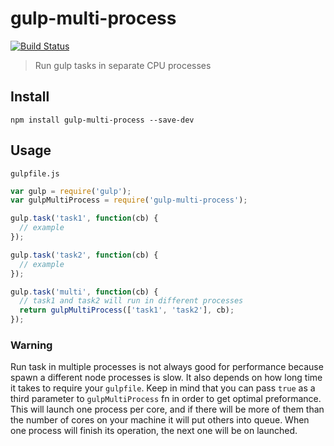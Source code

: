 # gulp-multi-process
[![Build Status](https://travis-ci.org/juanfran/gulp-multi-process.svg)](https://travis-ci.org/juanfran/gulp-multi-process)
> Run gulp tasks in separate CPU processes


## Install

```shell
npm install gulp-multi-process --save-dev
```

## Usage

`gulpfile.js`
```js
var gulp = require('gulp');
var gulpMultiProcess = require('gulp-multi-process');

gulp.task('task1', function(cb) {
  // example
});

gulp.task('task2', function(cb) {
  // example
});

gulp.task('multi', function(cb) {
  // task1 and task2 will run in different processes
  return gulpMultiProcess(['task1', 'task2'], cb);
});
```

### Warning

Run task in multiple processes is not always good for performance because spawn a different node processes is slow. It also depends on how long time it takes to require your `gulpfile`.
Keep in mind that you can pass `true` as a third parameter to `gulpMultiProcess` fn in order to get optimal preformance. This will launch one process per core, and if there will be more of them than the number of cores on your machine it will put others into queue. When one process will finish its operation, the next one will be on launched.
